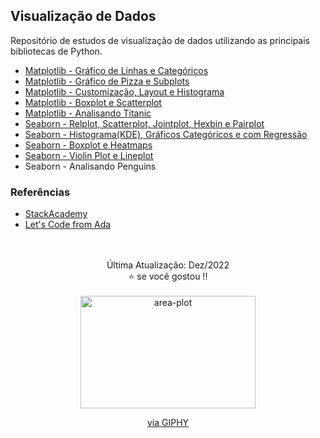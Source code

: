 ## Visualização de Dados

Repositório de estudos de visualização de dados utilizando as principais bibliotecas de Python. 

- [Matplotlib - Gráfico de Linhas e Categóricos](https://github.com/talitacgs/Data_Visualization/blob/main/Matplotlib/01.%20Matplotlib-%20Gr%C3%A1fico%20de%20Linhas%20e%20Categ%C3%B3ricos.ipynb)
- [Matplotlib - Gráfico de Pizza e Subplots](https://github.com/talitacgs/Data_Visualization/blob/main/Matplotlib/02.%20Matplotlib-%20Gr%C3%A1fico%20de%20Pizza%20e%20Subplots%20.ipynb)
- [Matplotlib - Customização, Layout e Histograma](https://github.com/talitacgs/Data_Visualization/blob/main/Matplotlib/03.%20Matplotlib-%20Customiza%C3%A7%C3%A3o%2C%20Layout%20e%20Histograma.ipynb)
- [Matplotlib - Boxplot e Scatterplot](https://github.com/talitacgs/Data_Visualization/blob/main/Matplotlib/04.%20Matplotlib-%20Boxplot%20e%20Scatterplot.ipynb)
- [Matplotlib - Analisando Titanic](https://github.com/talitacgs/Data_Visualization/blob/main/Matplotlib/05.%20Matplotlib-%20Analisando%20Titanic.ipynb)
- [Seaborn - Relplot, Scatterplot, Jointplot, Hexbin e Pairplot](https://github.com/talitacgs/Data_Visualization/blob/main/Seaborn/01.%20Seaborn-%20%20Relplot%2C%20Scatterplot%2C%20Jointplot%20e%20Pairplot.ipynb)
- [Seaborn - Histograma(KDE), Gráficos Categóricos e com Regressão](https://github.com/talitacgs/Data_Visualization/blob/main/Seaborn/02.%20Seaborn-%20Gr%C3%A1ficos%20Categ%C3%B3ricos%20e%20com%20Regress%C3%A3o%2C%20Histogramas%20(KDE).ipynb)
- [Seaborn - Boxplot e Heatmaps](https://github.com/talitacgs/Data_Visualization/blob/main/Seaborn/03.%20Boxplot%20e%20Heatmap.ipynb)
- [Seaborn - Violin Plot e Lineplot](https://github.com/talitacgs/Data_Visualization/blob/main/Seaborn/04.%20Violinplot%2C%20Lineplot%20e%20ECDF.ipynb)
- Seaborn - Analisando Penguins


### Referências

- [StackAcademy](https://stackacademy.com.br/)
- [Let's Code from Ada](https://letscode.com.br/)

<br>
<br>

<div align="center"> 
Última Atualização: Dez/2022 <br> 
⭐ se você gostou !!
</div>
<div align="center" style="display: inline_block"><br>
  <img height="180" width="280" alt="area-plot" src="https://media3.giphy.com/media/8gNQZ9IpkcdiAjfOgN/giphy.gif?cid=790b761147b5e43b9bbe03a02e885a315440e9e5601412e2&rid=giphy.gif&ct=g">
  <p><a href="https://giphy.com/gifs/illustration-marketing-data-8gNQZ9IpkcdiAjfOgN">via GIPHY</a></p>
</div>

